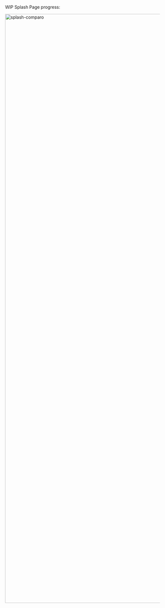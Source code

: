 WIP Splash Page progress:

<img width="1919" alt="splash-comparo" src="https://user-images.githubusercontent.com/83959916/142785653-3002a639-012e-4fab-8f1b-9e3c1eca576e.png">
